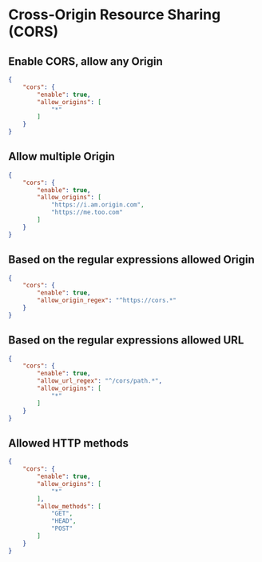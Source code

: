 # Cross-Origin Resource Sharing (CORS)

## Enable CORS, allow any Origin

```json
{
    "cors": {
        "enable": true,
        "allow_origins": [
            "*"
        ]
    }
}
```

## Allow multiple Origin

```json
{
    "cors": {
        "enable": true,
        "allow_origins": [
            "https://i.am.origin.com",
            "https://me.too.com"
        ]
    }
}
```

## Based on the regular expressions allowed Origin

```json
{
    "cors": {
        "enable": true,
        "allow_origin_regex": "^https://cors.*"
    }
}
```

## Based on the regular expressions allowed URL

```json
{
    "cors": {
        "enable": true,
        "allow_url_regex": "^/cors/path.*",
        "allow_origins": [
            "*"
        ]
    }
}
```

## Allowed HTTP methods

```json
{
    "cors": {
        "enable": true,
        "allow_origins": [
            "*"
        ],
        "allow_methods": [
            "GET",
            "HEAD",
            "POST"
        ]
    }
}
```